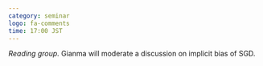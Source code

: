 ```yaml
---
category: seminar
logo: fa-comments
time: 17:00 JST
---
```


*Reading group.*  Gianma will moderate a discussion on implicit bias
 of SGD.
